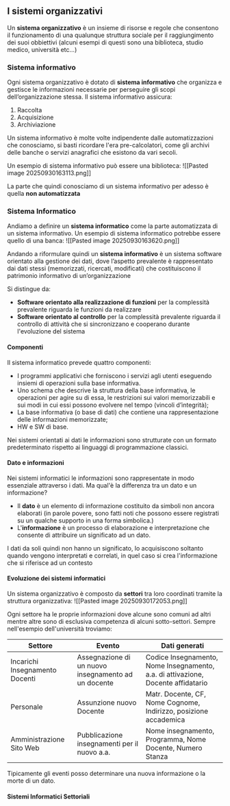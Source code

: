 ## I sistemi organizzativi
Un **sistema organizzativo** è un insieme di risorse e regole che consentono il funzionamento di una qualunque struttura sociale per il raggiungimento dei suoi obbiettivi (alcuni esempi di questi sono una biblioteca, studio medico, università etc...)

### Sistema informativo
Ogni sistema organizzativo è dotato di **sistema informativo** che organizza e gestisce le informazioni necessarie per perseguire gli scopi dell’organizzazione stessa.
Il sistema informativo assicura:
1. Raccolta
2. Acquisizione
3. Archiviazione

Un sistema informativo è molte volte indipendente dalle automatizzazioni che conosciamo, si basti ricordare l'era pre-calcolatori, come gli archivi delle banche o servizi anagrafici che esistono da vari secoli.

Un esempio di sistema informativo può essere una biblioteca:
![[Pasted image 20250930163113.png]]

La parte che quindi conosciamo di un sistema informativo per adesso è quella **non automatizzata**
### Sistema Informatico
Andiamo a definire un **sistema informatico** come la parte automatizzata di un sistema informativo.
Un esempio di sistema informatico potrebbe essere quello di una banca:
![[Pasted image 20250930163620.png]]

Andando a riformulare quindi un **sistema informativo** è un sistema software orientato alla
gestione dei dati, dove l’aspetto prevalente è rappresentato dai dati stessi (memorizzati, ricercati, modificati) che costituiscono il patrimonio informativo di un’organizzazione

Si distingue da:
- **Software orientato alla realizzazione di funzioni** per la complessità prevalente riguarda le funzioni da realizzare 
- **Software orientato al controllo** per la complessità prevalente riguarda il controllo di attività che si sincronizzano e cooperano durante l'evoluzione del sistema
#### Componenti
Il sistema informatico prevede quattro componenti:
- I programmi applicativi che forniscono i servizi agli utenti eseguendo insiemi di operazioni sulla base informativa.
- Uno schema che descrive la struttura della base informativa, le operazioni per agire su di essa, le restrizioni sui valori memorizzabili e sui modi in cui essi possono evolvere nel tempo (vincoli d’integrità);
- La base informativa (o base di dati) che contiene una rappresentazione delle informazioni memorizzate;
- HW e SW di base.

Nei sistemi orientati ai dati le informazioni sono strutturate con un formato predeterminato rispetto ai linguaggi di programmazione classici.
#### Dato e informazioni
Nei sistemi informatici le informazioni sono rappresentate in modo essenziale attraverso i dati.
Ma qual'è la differenza tra un dato e un informazione?

- Il **dato** è un elemento di informazione costituito da simboli non ancora elaborati (in parole povere, sono fatti noti che possono essere registrati su un qualche supporto in una forma simbolica.)
- L'**informazione** è un processo di elaborazione e interpretazione che consente di attribuire un significato ad un dato.

I dati da soli quindi non hanno un significato, lo acquisiscono soltanto quando vengono interpretati e correlati, in quel caso si crea l'informazione che si riferisce ad un contesto
#### Evoluzione dei sistemi informatici
Un sistema organizzativo è composto da **settori** tra loro coordinati tramite la struttura organizzativa:
![[Pasted image 20250930172053.png]]

Ogni settore ha le proprie informazioni dove alcune sono comuni ad altri mentre altre sono di esclusiva competenza di alcuni sotto-settori.
Sempre nell'esempio dell'università troviamo:

| Settore                        | Evento                                              | Dati generati                                                                    |
| ------------------------------ | --------------------------------------------------- | -------------------------------------------------------------------------------- |
| Incarichi Insegnamento Docenti | Assegnazione di un nuovo insegnamento ad un docente | Codice Insegnamento, Nome Insegnamento, a.a. di attivazione, Docente affidatario |
| Personale                      | Assunzione nuovo Docente                            | Matr. Docente, CF, Nome Cognome, Indirizzo, posizione accademica                 |
| Amministrazione Sito Web       | Pubblicazione insegnamenti per il nuovo a.a.        | Nome insegnamento, Programma, Nome Docente, Numero Stanza                        |
Tipicamente gli eventi posso determinare una nuova informazione o la morte di un dato.
#### Sistemi Informatici Settoriali
